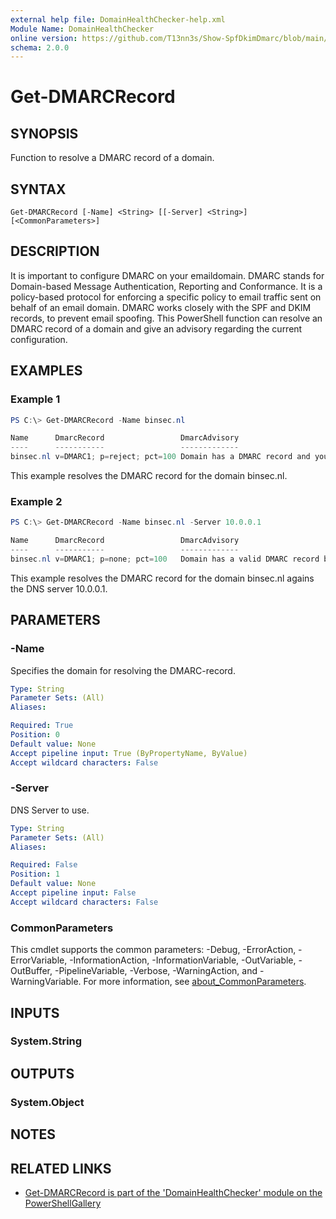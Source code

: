```yaml
---
external help file: DomainHealthChecker-help.xml
Module Name: DomainHealthChecker
online version: https://github.com/T13nn3s/Show-SpfDkimDmarc/blob/main/public/CmdletHelp/Get-DMARCRecord.md
schema: 2.0.0
---
```


# Get-DMARCRecord

## SYNOPSIS
Function to resolve a DMARC record of a domain.

## SYNTAX

```
Get-DMARCRecord [-Name] <String> [[-Server] <String>] [<CommonParameters>]
```

## DESCRIPTION
It is important to configure DMARC on your emaildomain. DMARC stands for Domain-based Message Authentication, Reporting and Conformance. It is a policy-based protocol for enforcing a specific policy to email traffic sent on behalf of an email domain. DMARC works closely with the SPF and DKIM records, to prevent email spoofing. This PowerShell function can resolve an DMARC record of a domain and give an advisory regarding the current configuration.

## EXAMPLES

### Example 1
```powershell
PS C:\> Get-DMARCRecord -Name binsec.nl
```
```powershell
Name      DmarcRecord                 DmarcAdvisory
----      -----------                 -------------
binsec.nl v=DMARC1; p=reject; pct=100 Domain has a DMARC record and your DMARC policy will prevent abuse of your domain by phishers and spammers.
```
This example resolves the DMARC record for the domain binsec.nl.

### Example 2
```powershell
PS C:\> Get-DMARCRecord -Name binsec.nl -Server 10.0.0.1
```
```powershell
Name      DmarcRecord                 DmarcAdvisory
----      -----------                 -------------
binsec.nl v=DMARC1; p=none; pct=100   Domain has a valid DMARC record but the DMARC (subdomain) policy does not prevent abuse of your domain by phishers and spammers.
```
This example resolves the DMARC record for the domain binsec.nl agains the DNS server 10.0.0.1.

## PARAMETERS

### -Name
Specifies the domain for resolving the DMARC-record.

```yaml
Type: String
Parameter Sets: (All)
Aliases:

Required: True
Position: 0
Default value: None
Accept pipeline input: True (ByPropertyName, ByValue)
Accept wildcard characters: False
```

### -Server
DNS Server to use.

```yaml
Type: String
Parameter Sets: (All)
Aliases:

Required: False
Position: 1
Default value: None
Accept pipeline input: False
Accept wildcard characters: False
```

### CommonParameters
This cmdlet supports the common parameters: -Debug, -ErrorAction, -ErrorVariable, -InformationAction, -InformationVariable, -OutVariable, -OutBuffer, -PipelineVariable, -Verbose, -WarningAction, and -WarningVariable. For more information, see [about_CommonParameters](http://go.microsoft.com/fwlink/?LinkID=113216).

## INPUTS

### System.String

## OUTPUTS

### System.Object
## NOTES

## RELATED LINKS

- [Get-DMARCRecord is part of the 'DomainHealthChecker' module on the PowerShellGallery](https://www.powershellgallery.com/packages/DomainHealthChecker/)
